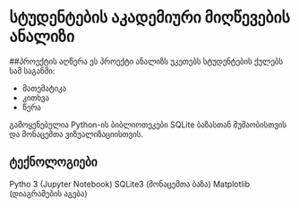# სტუდენტების აკადემიური მიღწევების ანალიზი

##პროექტის აღწერა
ეს პროექტი ანალიზს უკეთებს სტუდენტების ქულებს სამ საგანში:
- მათემატიკა
- კითხვა
- წერა

გამოყენებულია Python-ის ბიბლიოთეკები SQLite ბაზასთან მუშაობისთვის და მონაცემთა ვიზუალიზაციისთვის.

## ტექნოლოგიები
Pytho 3 (Jupyter Notebook)
SQLite3 (მონაცემთა ბაზა)
Matplotlib (დიაგრამების აგება)
